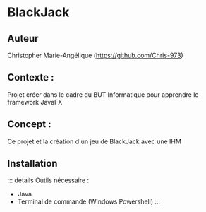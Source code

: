 # BlackJack

## Auteur

Christopher Marie-Angélique (https://github.com/Chris-973)

## Contexte :

Projet créer dans le cadre du BUT Informatique pour apprendre le framework JavaFX

## Concept : 

Ce projet et la création d'un jeu de BlackJack avec une IHM

## Installation 

::: details Outils nécessaire :
- Java 
- Terminal de commande (Windows Powershell)
:::

